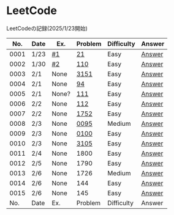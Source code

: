 # LeetCode
LeetCodeの記録(2025/1/23開始)


| No. | Date | Ex. | Problem | Difficulty | Answer |
| --- | ---- | --- | ------- | ------ | ------ |
| 0001 | 1/23 | [#1](https://github.com/Riochin/LeetCode/issues/1) | [21](https://leetcode.com/problems/merge-two-sorted-lists/description/) | Easy | [Answer](https://github.com/Riochin/LeetCode/blob/main/0021/ListNode.java) |
| 0002 | 1/30 | [#2](https://github.com/Riochin/LeetCode/issues/2) | [110](https://leetcode.com/problems/balanced-binary-tree/) | Easy | [Answer](https://github.com/Riochin/LeetCode/blob/main/0110/TreeNode.java) |
| 0003 | 2/1 | None | [3151](https://leetcode.com/problems/special-array-i/description/) | Easy | [Answer](https://github.com/Riochin/LeetCode/blob/main/3151/3151.special-array-i.java) |
| 0004 | 2/1 | None | [94](https://leetcode.com/problems/binary-tree-inorder-traversal/description/) | Easy | [Answer](https://github.com/Riochin/LeetCode/blob/main/0021/ListNode.java) |
| 0005 | 2/1 | None? | [111](https://leetcode.com/problems/minimum-depth-of-binary-tree/description/) | Easy | [Answer](https://github.com/Riochin/LeetCode/blob/main/0111/TreeNode.java) |
| 0006 | 2/2 | None | [112](https://leetcode.com/problems/path-sum/) | Easy | [Answer](https://github.com/Riochin/LeetCode/tree/main/0112) |
| 0007 | 2/2 | None | [1752](https://leetcode.com/problems/check-if-array-is-sorted-and-rotated/description/) | Easy | [Answer](https://github.com/Riochin/LeetCode/tree/main/1752) |
| 0008 | 2/3 | None | [0095](https://leetcode.com/problems/unique-binary-search-trees-ii/description/) | Medium | [Answer](https://github.com/Riochin/LeetCode/blob/main/0095/TreeNode.java) |
| 0009 | 2/3 | None | [0100](https://leetcode.com/problems/same-tree/description/) | Easy | [Answer](https://github.com/Riochin/LeetCode/blob/main/0100/TreeNode.java) |
| 0010 | 2/3 | None | [3105](https://leetcode.com/problems/longest-strictly-increasing-or-strictly-decreasing-subarray/description/) | Easy | [Answer](https://github.com/Riochin/LeetCode/blob/main/3105/3105.longest-strictly-increasing-or-strictly-decreasing-subarray.java) |
| 0011 | 2/4 | None | 1800 | Easy | [Answer](https://github.com/Riochin/LeetCode/blob/main/1800/1800.maximum-ascending-subarray-sum.java) |
| 0012 | 2/5 | None | 1790 | Easy | [Answer](https://github.com/Riochin/LeetCode/tree/main/1790) |
| 0013 | 2/6 | None | 1726 | Medium | [Answer](https://github.com/Riochin/LeetCode/tree/main/1726) |
| 0014 | 2/6 | None | 144 | Easy | [Answer](https://github.com/Riochin/LeetCode/blob/main/0144/0144.binary-tree-preorder-traversal.java) |
| 0015 | 2/6 | None | 145 | Easy | [Answer](https://github.com/Riochin/LeetCode/tree/main/0145) |
| No. | Date | Ex. | Problem | Difficulty | Answer |
